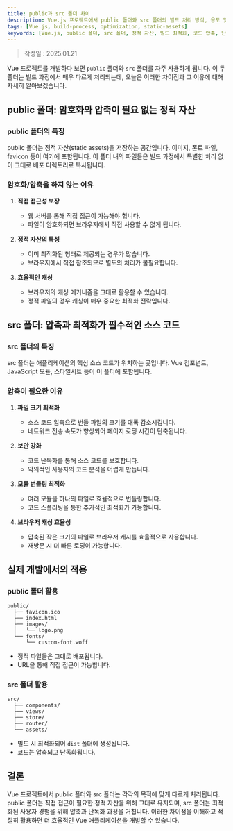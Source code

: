 ```yaml
---
title: public과 src 폴더 차이
description: Vue.js 프로젝트에서 public 폴더와 src 폴더의 빌드 처리 방식, 용도 및 최적화 전략에 대한 심층 분석
tags: [Vue.js, build-process, optimization, static-assets]
keywords: [Vue.js, public 폴더, src 폴더, 정적 자산, 빌드 최적화, 코드 압축, 난독화, 캐싱]
---
```


>작성일 : 2025.01.21

Vue 프로젝트를 개발하다 보면 `public` 폴더와 `src` 폴더를 자주 사용하게 됩니다. 이 두 폴더는 빌드 과정에서 매우 다르게 처리되는데, 오늘은 이러한 차이점과 그 이유에 대해 자세히 알아보겠습니다.

## public 폴더: 암호화와 압축이 필요 없는 정적 자산

### public 폴더의 특징
public 폴더는 정적 자산(static assets)을 저장하는 공간입니다. 이미지, 폰트 파일, favicon 등이 여기에 포함됩니다. 이 폴더 내의 파일들은 빌드 과정에서 특별한 처리 없이 그대로 배포 디렉토리로 복사됩니다.

### 암호화/압축을 하지 않는 이유
1. **직접 접근성 보장**
   - 웹 서버를 통해 직접 접근이 가능해야 합니다.
   - 파일이 암호화되면 브라우저에서 직접 사용할 수 없게 됩니다.

2. **정적 자산의 특성**
   - 이미 최적화된 형태로 제공되는 경우가 많습니다.
   - 브라우저에서 직접 참조되므로 별도의 처리가 불필요합니다.

3. **효율적인 캐싱**
   - 브라우저의 캐싱 메커니즘을 그대로 활용할 수 있습니다.
   - 정적 파일의 경우 캐싱이 매우 중요한 최적화 전략입니다.

## src 폴더: 압축과 최적화가 필수적인 소스 코드

### src 폴더의 특징
src 폴더는 애플리케이션의 핵심 소스 코드가 위치하는 곳입니다. Vue 컴포넌트, JavaScript 모듈, 스타일시트 등이 이 폴더에 포함됩니다.

### 압축이 필요한 이유
1. **파일 크기 최적화**
   - 소스 코드 압축으로 번들 파일의 크기를 대폭 감소시킵니다.
   - 네트워크 전송 속도가 향상되어 페이지 로딩 시간이 단축됩니다.

2. **보안 강화**
   - 코드 난독화를 통해 소스 코드를 보호합니다.
   - 악의적인 사용자의 코드 분석을 어렵게 만듭니다.

3. **모듈 번들링 최적화**
   - 여러 모듈을 하나의 파일로 효율적으로 번들링합니다.
   - 코드 스플리팅을 통한 추가적인 최적화가 가능합니다.

4. **브라우저 캐싱 효율성**
   - 압축된 작은 크기의 파일로 브라우저 캐시를 효율적으로 사용합니다.
   - 재방문 시 더 빠른 로딩이 가능합니다.

## 실제 개발에서의 적용

### public 폴더 활용
```
public/
  ├── favicon.ico
  ├── index.html
  ├── images/
  │   └── logo.png
  └── fonts/
      └── custom-font.woff
```
- 정적 파일들은 그대로 배포됩니다.
- URL을 통해 직접 접근이 가능합니다.

### src 폴더 활용
```
src/
  ├── components/
  ├── views/
  ├── store/
  ├── router/
  └── assets/
```
- 빌드 시 최적화되어 `dist` 폴더에 생성됩니다.
- 코드는 압축되고 난독화됩니다.

## 결론

Vue 프로젝트에서 public 폴더와 src 폴더는 각각의 목적에 맞게 다르게 처리됩니다. public 폴더는 직접 접근이 필요한 정적 자산을 위해 그대로 유지되며, src 폴더는 최적화된 사용자 경험을 위해 압축과 난독화 과정을 거칩니다. 이러한 차이점을 이해하고 적절히 활용하면 더 효율적인 Vue 애플리케이션을 개발할 수 있습니다.